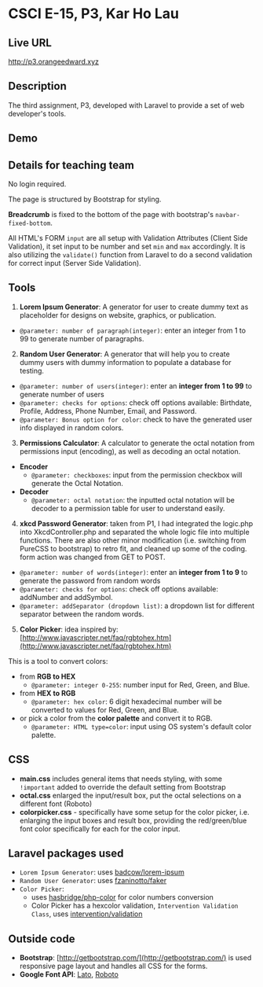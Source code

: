 # CSCI E-15, P3, Kar Ho Lau

## Live URL
<http://p3.orangeedward.xyz>

## Description
The third assignment, P3, developed with Laravel to provide a set of web developer's tools.

## Demo


## Details for teaching team
No login required.

The page is structured by Bootstrap for styling.

**Breadcrumb** is fixed to the bottom of the page with bootstrap's `navbar-fixed-bottom`.

All HTML's FORM `input` are all setup with Validation Attributes (Client Side Validation), it set input to be number and set `min` and `max` accordingly. It is also utilizing the `validate()` function from Laravel to do a second validation for correct input (Server Side Validation).

## Tools
1. **Lorem Ipsum Generator**:
A generator for user to create dummy text as placeholder for designs on website, graphics, or publication.
  - `@parameter: number of paragraph(integer)`: enter an integer from 1 to 99 to generate number of paragraphs.

2. **Random User Generator**:
A generator that will help you to create dummy users with dummy information to populate a database for testing.
  - `@parameter: number of users(integer)`: enter an **integer from 1 to 99** to generate number of users
  - `@parameter: checks for options`: check off options available: Birthdate, Profile, Address, Phone Number, Email, and Password.
  - `@parameter: Bonus option for color`: check to have the generated user info displayed in random colors.  

3. **Permissions Calculator**:
A calculator to generate the octal notation from permissions input (encoding), as well as decoding an octal notation.
  * **Encoder**
    - `@parameter: checkboxes`: input from the permission checkbox will generate the Octal Notation.
  * **Decoder**
    - `@parameter: octal notation`: the inputted octal notation will be decoder to a permission table for user to understand easily.

4. **xkcd Password Generator**:
taken from P1, I had integrated the logic.php into XkcdController.php and separated the whole logic file into multiple functions. There are also other minor modification (i.e. switching from PureCSS to bootstrap) to retro fit, and cleaned up some of the coding. form action was changed from GET to POST.
  - `@parameter: number of words(integer)`: enter an **integer from 1 to 9** to generate the password from random words
  - `@parameter: checks for options`: check off options available: addNumber and addSymbol.
  - `@parameter: addSeparator (dropdown list)`: a dropdown list for different separator between the random words.

5. **Color Picker**: idea inspired by: [http://www.javascripter.net/faq/rgbtohex.htm](http://www.javascripter.net/faq/rgbtohex.htm)

  This is a tool to convert colors:
  * from **RGB to HEX**
    - `@parameter: integer 0-255`: number input for Red, Green, and Blue.  
  * from **HEX to RGB**
    - `@parameter: hex color`: 6 digit hexadecimal number will be converted to values for Red, Green, and Blue.
  * or pick a color from the **color palette** and convert it to RGB.
    - `@parameter: HTML type=color`: input using OS system's default color palette.



## CSS
* **main.css** includes general items that needs styling, with some `!important` added to override the default setting from Bootstrap
* **octal.css** enlarged the input/result box, put the octal selections on a different font (Roboto)
* **colorpicker.css** - specifically have some setup for the color picker, i.e. enlarging the input boxes and result box, providing the red/green/blue font color specifically for each for the color input.

## Laravel packages used
* `Lorem Ipsum Generator`: uses [badcow/lorem-ipsum](https://packagist.org/packages/badcow/lorem-ipsum)
* `Random User Generator`: uses [fzaninotto/faker](https://packagist.org/packages/fzaninotto/faker)
* `Color Picker`:
  * uses [hasbridge/php-color](https://packagist.org/packages/hasbridge/php-color) for color numbers conversion
  * Color Picker has a hexcolor validation, `Intervention Validation Class`, uses [intervention/validation](https://github.com/Intervention/validation)

## Outside code
* **Bootstrap**: [http://getbootstrap.com/](http://getbootstrap.com/) is used responsive page layout and handles all CSS for the forms.
* **Google Font API**: [Lato](https://www.google.com/fonts#QuickUsePlace:quickUse/Family:Lato), [Roboto](https://www.google.com/fonts#QuickUsePlace:quickUse/Family:Roboto)
